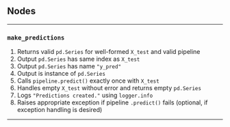 ## Nodes

---

### `make_predictions`

1. Returns valid `pd.Series` for well-formed `X_test` and valid pipeline
2. Output `pd.Series` has same index as `X_test`
3. Output `pd.Series` has name `"y_pred"`
4. Output is instance of `pd.Series`
5. Calls `pipeline.predict()` exactly once with `X_test`
6. Handles empty `X_test` without error and returns empty `pd.Series`
7. Logs `"Predictions created."` using `logger.info`
8. Raises appropriate exception if pipeline `.predict()` fails (optional, if exception handling is desired)

---
